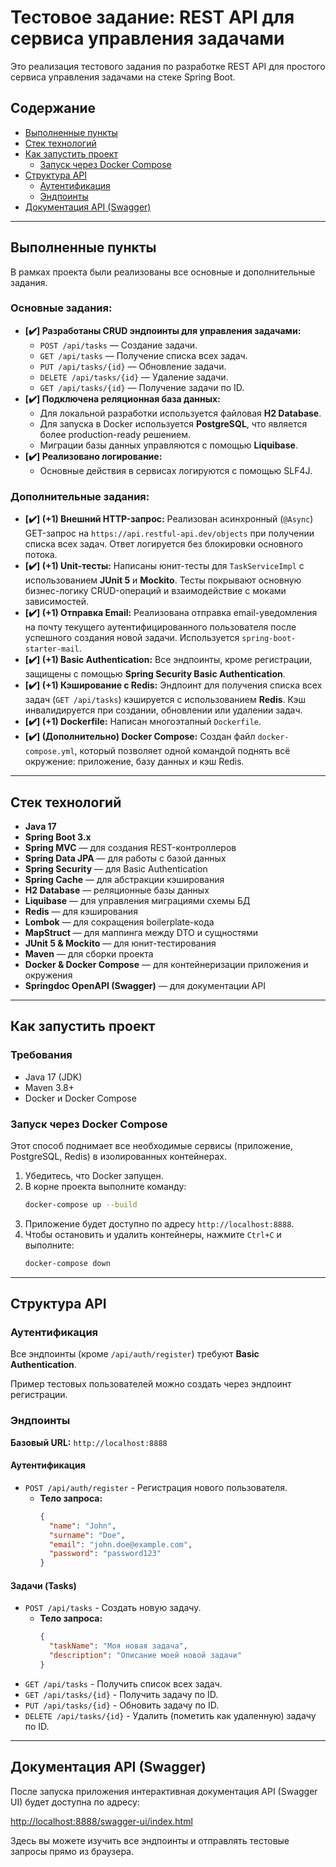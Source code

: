# Тестовое задание: REST API для сервиса управления задачами

Это реализация тестового задания по разработке REST API для простого сервиса управления задачами на стеке Spring Boot.

## Содержание
- [Выполненные пункты](#выполненные-пункты)
- [Стек технологий](#стек-технологий)
- [Как запустить проект](#как-запустить-проект)
    - [Запуск через Docker Compose](#запуск-через-docker-compose)
- [Структура API](#структура-api)
    - [Аутентификация](#аутентификация)
    - [Эндпоинты](#эндпоинты)
- [Документация API (Swagger)](#документация-api-swagger)

---

## Выполненные пункты

В рамках проекта были реализованы все основные и дополнительные задания.

### Основные задания:

*   **[✔️] Разработаны CRUD эндпоинты для управления задачами:**
    *   `POST /api/tasks` — Создание задачи.
    *   `GET /api/tasks` — Получение списка всех задач.
    *   `PUT /api/tasks/{id}` — Обновление задачи.
    *   `DELETE /api/tasks/{id}` — Удаление задачи.
    *   `GET /api/tasks/{id}` — Получение задачи по ID.
*   **[✔️] Подключена реляционная база данных:**
    *   Для локальной разработки используется файловая **H2 Database**.
    *   Для запуска в Docker используется **PostgreSQL**, что является более production-ready решением.
    *   Миграции базы данных управляются с помощью **Liquibase**.
*   **[✔️] Реализовано логирование:**
    *   Основные действия в сервисах логируются с помощью SLF4J.

### Дополнительные задания:

*   **[✔️] (+1) Внешний HTTP-запрос:** Реализован асинхронный (`@Async`) GET-запрос на `https://api.restful-api.dev/objects` при получении списка всех задач. Ответ логируется без блокировки основного потока.
*   **[✔️] (+1) Unit-тесты:** Написаны юнит-тесты для `TaskServiceImpl` с использованием **JUnit 5** и **Mockito**. Тесты покрывают основную бизнес-логику CRUD-операций и взаимодействие с моками зависимостей.
*   **[✔️] (+1) Отправка Email:** Реализована отправка email-уведомления на почту текущего аутентифицированного пользователя после успешного создания новой задачи. Используется `spring-boot-starter-mail`.
*   **[✔️] (+1) Basic Authentication:** Все эндпоинты, кроме регистрации, защищены с помощью **Spring Security Basic Authentication**.
*   **[✔️] (+1) Кэширование с Redis:** Эндпоинт для получения списка всех задач (`GET /api/tasks`) кэшируется с использованием **Redis**. Кэш инвалидируется при создании, обновлении или удалении задач. 
*   **[✔️] (+1) Dockerfile:** Написан многоэтапный `Dockerfile`.
*   **[✔️] (Дополнительно) Docker Compose:** Создан файл `docker-compose.yml`, который позволяет одной командой поднять всё окружение: приложение, базу данных и кэш Redis.

---

## Стек технологий

*   **Java 17**
*   **Spring Boot 3.x**
*   **Spring MVC** — для создания REST-контроллеров
*   **Spring Data JPA** — для работы с базой данных
*   **Spring Security** — для Basic Authentication
*   **Spring Cache** — для абстракции кэширования
*   **H2 Database** — реляционные базы данных
*   **Liquibase** — для управления миграциями схемы БД
*   **Redis** — для кэширования
*   **Lombok** — для сокращения boilerplate-кода
*   **MapStruct** — для маппинга между DTO и сущностями
*   **JUnit 5 & Mockito** — для юнит-тестирования
*   **Maven** — для сборки проекта
*   **Docker & Docker Compose** — для контейнеризации приложения и окружения
*   **Springdoc OpenAPI (Swagger)** — для документации API

---

## Как запустить проект

### Требования
*   Java 17 (JDK)
*   Maven 3.8+
*   Docker и Docker Compose

### Запуск через Docker Compose

Этот способ поднимает все необходимые сервисы (приложение, PostgreSQL, Redis) в изолированных контейнерах.

1.  Убедитесь, что Docker запущен.
2.  В корне проекта выполните команду:
    ```bash
    docker-compose up --build
    ```
3.  Приложение будет доступно по адресу `http://localhost:8888`.
4.  Чтобы остановить и удалить контейнеры, нажмите `Ctrl+C` и выполните:
    ```bash
    docker-compose down
    ```

---

## Структура API

### Аутентификация

Все эндпоинты (кроме `/api/auth/register`) требуют **Basic Authentication**.

Пример тестовых пользователей можно создать через эндпоинт регистрации.

### Эндпоинты

**Базовый URL:** `http://localhost:8888`

#### Аутентификация

*   `POST /api/auth/register` - Регистрация нового пользователя.
    *   **Тело запроса:**
        ```json
        {
          "name": "John",
          "surname": "Doe",
          "email": "john.doe@example.com",
          "password": "password123"
        }
        ```

#### Задачи (Tasks)

*   `POST /api/tasks` - Создать новую задачу.
    *   **Тело запроса:**
        ```json
        {
          "taskName": "Моя новая задача",
          "description": "Описание моей новой задачи"
        }
        ```
*   `GET /api/tasks` - Получить список всех задач.
*   `GET /api/tasks/{id}` - Получить задачу по ID.
*   `PUT /api/tasks/{id}` - Обновить задачу по ID.
*   `DELETE /api/tasks/{id}` - Удалить (пометить как удаленную) задачу по ID.

---

## Документация API (Swagger)

После запуска приложения интерактивная документация API (Swagger UI) будет доступна по адресу:

[http://localhost:8888/swagger-ui/index.html](http://localhost:8888/swagger-ui/index.html)

Здесь вы можете изучить все эндпоинты и отправлять тестовые запросы прямо из браузера.
